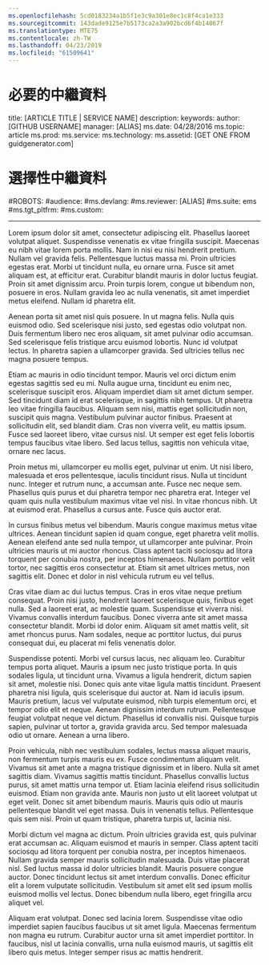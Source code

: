 ```yaml
---
ms.openlocfilehash: 5cd0183234a1b5f1e3c9a301e8ec1c8f4ca1e333
ms.sourcegitcommit: 143dade9125e7b5173ca2a3a902bcd6f4b14067f
ms.translationtype: MTE75
ms.contentlocale: zh-TW
ms.lasthandoff: 04/23/2019
ms.locfileid: "61509641"
---
```

# <a name="required-metadata"></a>必要的中繼資料

title: [ARTICLE TITLE | SERVICE NAME] description: keywords: author: [GITHUB USERNAME] manager: [ALIAS] ms.date: 04/28/2016 ms.topic: article ms.prod: ms.service: ms.technology: ms.assetid: [GET ONE FROM guidgenerator.com]

# <a name="optional-metadata"></a>選擇性中繼資料

#<a name="robots"></a>ROBOTS:
#<a name="audience"></a>audience:
#<a name="msdevlang"></a>ms.devlang:
#<a name="msreviewer-alias"></a>ms.reviewer: [ALIAS]
#<a name="mssuite-ems"></a>ms.suite: ems
#<a name="mstgtpltfrm"></a>ms.tgt_pltfrm:
#<a name="mscustom"></a>ms.custom:

---
Lorem ipsum dolor sit amet, consectetur adipiscing elit. Phasellus laoreet volutpat aliquet. Suspendisse venenatis ex vitae fringilla suscipit. Maecenas eu nibh vitae lorem porta mollis. Nam in nisi eu nisi hendrerit pretium. Nullam vel gravida felis. Pellentesque luctus massa mi. Proin ultricies egestas erat. Morbi ut tincidunt nulla, eu ornare urna. Fusce sit amet aliquam est, at efficitur erat. Curabitur blandit mauris in dolor luctus feugiat. Proin sit amet dignissim arcu. Proin turpis lorem, congue ut bibendum non, posuere in eros. Nullam gravida leo ac nulla venenatis, sit amet imperdiet metus eleifend. Nullam id pharetra elit.

Aenean porta sit amet nisl quis posuere. In ut magna felis. Nulla quis euismod odio. Sed scelerisque nisi justo, sed egestas odio volutpat non. Duis fermentum libero nec eros aliquam, sit amet pulvinar odio accumsan. Sed scelerisque felis tristique arcu euismod lobortis. Nunc id volutpat lectus. In pharetra sapien a ullamcorper gravida. Sed ultricies tellus nec magna posuere tempus.

Etiam ac mauris in odio tincidunt tempor. Mauris vel orci dictum enim egestas sagittis sed eu mi. Nulla augue urna, tincidunt eu enim nec, scelerisque suscipit eros. Aliquam imperdiet diam sit amet dictum semper. Sed tincidunt diam id erat scelerisque, in sagittis nibh tempus. Ut pharetra leo vitae fringilla faucibus. Aliquam sem nisi, mattis eget sollicitudin non, suscipit quis magna. Vestibulum pulvinar auctor finibus. Praesent at sollicitudin elit, sed blandit diam. Cras non viverra velit, eu mattis ipsum. Fusce sed laoreet libero, vitae cursus nisl. Ut semper est eget felis lobortis tempus faucibus vitae libero. Sed lacus tellus, sagittis non vehicula vitae, ornare nec lacus.

Proin metus mi, ullamcorper eu mollis eget, pulvinar ut enim. Ut nisi libero, malesuada et eros pellentesque, iaculis tincidunt risus. Nulla ut tincidunt nunc. Integer et rutrum nunc, a accumsan ante. Fusce nec neque sem. Phasellus quis purus et dui pharetra tempor nec pharetra erat. Integer vel quam quis nulla vestibulum maximus vitae vel nisi. In vitae rhoncus nibh. Ut at euismod erat. Phasellus a cursus ante. Fusce quis auctor erat.

In cursus finibus metus vel bibendum. Mauris congue maximus metus vitae ultrices. Aenean tincidunt sapien id quam congue, eget pharetra velit mollis. Aenean eleifend ante sed nulla tempor, ut ullamcorper ante pulvinar. Proin ultricies mauris ut mi auctor rhoncus. Class aptent taciti sociosqu ad litora torquent per conubia nostra, per inceptos himenaeos. Nullam porttitor velit tortor, nec sagittis eros consectetur at. Etiam sit amet ultrices metus, non sagittis elit. Donec et dolor in nisl vehicula rutrum eu vel tellus.

Cras vitae diam ac dui luctus tempus. Cras in eros vitae neque pretium consequat. Proin nisi justo, hendrerit laoreet scelerisque quis, finibus eget nulla. Sed a laoreet erat, ac molestie quam. Suspendisse et viverra nisi. Vivamus convallis interdum faucibus. Donec viverra ante sit amet massa consectetur blandit. Morbi id dolor enim. Aliquam sit amet mattis velit, sit amet rhoncus purus. Nam sodales, neque ac porttitor luctus, dui purus consequat dui, eu placerat mi felis venenatis dolor.

Suspendisse potenti. Morbi vel cursus lacus, nec aliquam leo. Curabitur tempus porta aliquet. Mauris a ipsum nec justo tristique porta. In quis sodales ligula, ut tincidunt urna. Vivamus a ligula hendrerit, dictum sapien sit amet, molestie nisi. Donec quis ante vitae ligula mattis tincidunt. Praesent pharetra nisi ligula, quis scelerisque dui auctor at. Nam id iaculis ipsum. Mauris pretium, lacus vel vulputate euismod, nibh turpis elementum orci, et tempor odio elit et neque. Aenean dignissim interdum rutrum. Pellentesque feugiat volutpat neque vel dictum. Phasellus id convallis nisi. Quisque turpis sapien, pulvinar ut tortor a, gravida gravida arcu. Sed tempor malesuada odio ut ornare. Aenean a urna libero.

Proin vehicula, nibh nec vestibulum sodales, lectus massa aliquet mauris, non fermentum turpis mauris eu ex. Fusce condimentum aliquam velit. Vivamus sit amet ante a magna tristique dignissim et in libero. Nulla sit amet sagittis diam. Vivamus sagittis mattis tincidunt. Phasellus convallis luctus purus, sit amet mattis urna tempor ut. Etiam lacinia eleifend risus sollicitudin euismod. Etiam non gravida ante. Mauris non justo ut elit laoreet volutpat ut eget velit. Donec sit amet bibendum mauris. Mauris quis odio ut mauris pellentesque blandit vel eget massa. Duis in venenatis tellus. Pellentesque quis sem nisi. Proin ut quam tristique, pharetra turpis ut, lacinia nisi.

Morbi dictum vel magna ac dictum. Proin ultricies gravida est, quis pulvinar erat accumsan ac. Aliquam euismod et mauris in semper. Class aptent taciti sociosqu ad litora torquent per conubia nostra, per inceptos himenaeos. Nullam gravida semper mauris sollicitudin malesuada. Duis vitae placerat nisl. Sed luctus massa id dolor ultricies blandit. Mauris posuere congue auctor. Donec tincidunt lectus sit amet interdum convallis. Donec efficitur elit a lorem vulputate sollicitudin. Vestibulum sit amet elit sed ipsum mollis euismod mollis vel lectus. Donec bibendum nulla libero, eget fringilla arcu aliquet vel.

Aliquam erat volutpat. Donec sed lacinia lorem. Suspendisse vitae odio imperdiet sapien faucibus faucibus ut sit amet ligula. Maecenas fermentum non magna eu rutrum. Curabitur auctor urna sit amet imperdiet porttitor. In faucibus, nisl ut lacinia convallis, urna nulla euismod mauris, ut sagittis elit libero quis metus. Integer semper risus ac mattis hendrerit.
